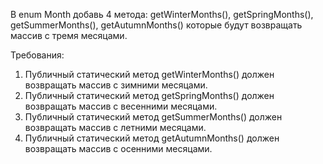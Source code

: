 
В enum Month добавь 4 метода: getWinterMonths(), getSpringMonths(), getSummerMonths(), getAutumnMonths() которые будут возвращать массив с тремя месяцами.


Требования:
1.	Публичный статический метод getWinterMonths() должен возвращать массив с зимними месяцами.
2.	Публичный статический метод getSpringMonths() должен возвращать массив с весенними месяцами.
3.	Публичный статический метод getSummerMonths() должен возвращать массив с летними месяцами.
4.	Публичный статический метод getAutumnMonths() должен возвращать массив с осенними месяцами.



